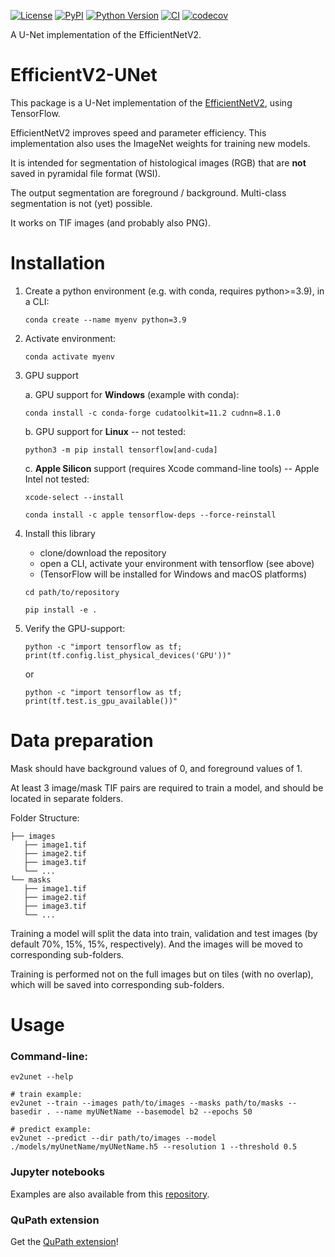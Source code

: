 [![License](https://img.shields.io/pypi/l/efficient-v2-unet.svg?color=green)](https://github.com/loicsauteur/efficient-v2-unet/raw/main/LICENSE)
[![PyPI](https://img.shields.io/pypi/v/efficient-v2-unet.svg?color=green)](https://pypi.org/project/efficient-v2-unet)
[![Python Version](https://img.shields.io/pypi/pyversions/efficient-v2-unet.svg?color=green)](https://python.org)
[![CI](https://github.com/loicsauteur/efficient-v2-unet/actions/workflows/ci.yml/badge.svg)](https://github.com/loicsauteur/efficient-v2-unet/actions/workflows/ci.yml)
[![codecov](https://codecov.io/gh/loicsauteur/efficient-v2-unet/branch/main/graph/badge.svg)](https://codecov.io/gh/loicsauteur/efficient-v2-unet)

A U-Net implementation of the EfficientNetV2.

# EfficientV2-UNet
This package is a U-Net implementation of the [EfficientNetV2](https://arxiv.org/abs/2104.00298), using TensorFlow.

EfficientNetV2 improves speed and parameter efficiency. This implementation also uses the ImageNet weights for training new models.

It is intended for segmentation of histological images (RGB) that are **not** saved in pyramidal file format (WSI).

The output segmentation are foreground / background. Multi-class segmentation is not (yet) possible.

It works on TIF images (and probably also PNG).

# Installation

1. Create a python environment (e.g. with conda, requires python>=3.9), in a CLI:

    `conda create --name myenv python=3.9`

2. Activate environment:

    `conda activate myenv`

3. GPU support

    a. GPU support for **Windows** (example with conda):

    `conda install -c conda-forge cudatoolkit=11.2 cudnn=8.1.0`

    b. GPU support for **Linux** -- not tested:

    `python3 -m pip install tensorflow[and-cuda]`

    c. **Apple Silicon** support (requires Xcode command-line tools) -- Apple Intel not tested:

    `xcode-select --install`

    `conda install -c apple tensorflow-deps --force-reinstall`

4. Install this library
    - clone/download the repository
    - open a CLI, activate your environment with tensorflow (see above)
    - (TensorFlow will be installed for Windows and macOS platforms)
   
    `cd path/to/repository`
   
    `pip install -e .`
     
5. Verify the GPU-support:

    `python -c "import tensorflow as tf; print(tf.config.list_physical_devices('GPU'))"`

    or

    `python -c "import tensorflow as tf; print(tf.test.is_gpu_available())"`


# Data preparation
Mask should have background values of 0, and foreground values of 1.

At least 3 image/mask TIF pairs are required to train a model, and should be located in separate folders.

Folder Structure:
```
├── images
   ├── image1.tif
   ├── image2.tif
   ├── image3.tif
   └── ...
└── masks
   ├── image1.tif
   ├── image2.tif
   ├── image3.tif
   └── ...
```
Training a model will split the data into train, validation and test images (by default 70%, 15%, 15%, respectively).
And the images will be moved to corresponding sub-folders.

Training is performed not on the full images but on tiles (with no overlap), which will be saved into corresponding sub-folders.

# Usage
### Command-line:
```
ev2unet --help

# train example:
ev2unet --train --images path/to/images --masks path/to/masks --basedir . --name myUNetName --basemodel b2 --epochs 50

# predict example:
ev2unet --predict --dir path/to/images --model ./models/myUnetName/myUNetName.h5 --resolution 1 --threshold 0.5
```

### Jupyter notebooks 
Examples are also available from this [repository](notebooks/).
### QuPath extension
Get the [QuPath extension](https://github.com/DBM-MCF/qupath-extension-efficientv2unet)!

<!--
## NOTES:
<span style="color:yellow">
- !!DONE: remove all "src" from import of this package... !! i.e. refactor the folder structure !!
- !!DONE: remove the temp deactivation in data_generation line 436
- !!DONE: remove temp return in efficientv2_unet line 613
- TODO: check that resolution for image scaling (e.g. in predict) is always an int and not a float
- TODO: make a notebook, where model is loaded and images are predicted one by one (so not all images need to be loaded into memory at once)
</span>

### Data preparation:
The raw images and corresponding masks, should be in separate folders,
and the file names must be the same.

Training will split the images into train, validation, 
and test sets (default is 70%, 15%, 15%, respectively). Eventually, 
the input images will be tiled (with no overlap) for training purposes (except 
the test images).

### DataGeneration for training:
There is a resolution parameter for the data generator,
usually at 1. But it will generate in addition crops for training
at resolutions +1 and +2. Hence, generally/at the moment, training
is done at multiple resolutions.

For training/validation data, crops of the images are generated. The crops
do not have any overlap, and the image is padded (reflecting at bottom and 
right boarders), to accommodate crops.

### Best model for Martin
currently it is the B3-best-checkpoint.


### Prediction
somehow prediction works better if the input image is downscaled.
-->
